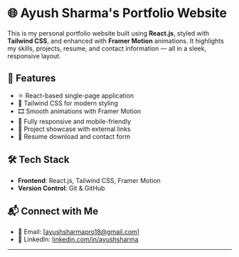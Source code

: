 # 🌐 Ayush Sharma's Portfolio Website

This is my personal portfolio website built using **React.js**, styled with **Tailwind CSS**, and enhanced with **Framer Motion** animations. It highlights my skills, projects, resume, and contact information — all in a sleek, responsive layout.

## 🚀 Features

- ⚛️ React-based single-page application
- 🎨 Tailwind CSS for modern styling
- 🎞️ Smooth animations with Framer Motion
- 📱 Fully responsive and mobile-friendly
- 📂 Project showcase with external links
- 📄 Resume download and contact form

## 🛠️ Tech Stack

- **Frontend**: React.js, Tailwind CSS, Framer Motion
- **Version Control**: Git & GitHub

## 📬 Connect with Me

- 📧 Email: [ayushsharmapro18@gmail.com]  
- 🔗 LinkedIn: [linkedin.com/in/ayushsharma](https://www.linkedin.com/in/ayush-sharma1603123/)

---
